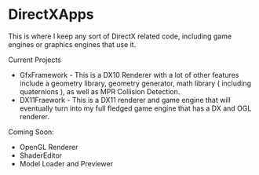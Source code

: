 DirectXApps
===========

This is where I keep any sort of DirectX related code, including game engines or graphics engines that use it.

<div>
Current Projects
<ul>
  <li>GfxFramework - This is a DX10 Renderer with a lot of other features include a geometry library, geometry generator, math library ( including quaternions ), as well as MPR Collision Detection.</li>
  <li>DX11Fraework - This is a DX11 renderer and game engine that will eventually turn into my full fledged game engine that has a DX and OGL renderer.</li>
</ul>
</div>




<div>
Coming Soon:
<ul>
  <li>OpenGL Renderer</li>
  <li>ShaderEditor</li>
  <li>Model Loader and Previewer</li>
</ul>
</div>
